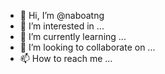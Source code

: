 - 👋 Hi, I’m @naboatng
- 👀 I’m interested in ...
- 🌱 I’m currently learning ...
- 💞️ I’m looking to collaborate on ...
- 📫 How to reach me ...

<!---
naboatng/naboatng is a ✨ special ✨ repository because its `README.md` (this file) appears on your GitHub profile.
You can click the Preview link to take a look at your changes.
--->
